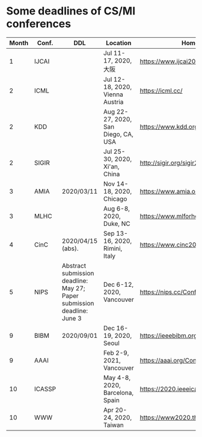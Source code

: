 # Some deadlines of CS/MI conferences 

| Month | Conf.  | DDL       | Location              |   Homepage      |
|-------|--------|-----------|-----------------------|-----------------|
| 1  | IJCAI |                       | Jul 11-17, 2020, 大阪               | https://www.ijcai20.org                |
| 2  | ICML  |                       | Jul 12-18, 2020, Vienna Austria     | https://icml.cc/                       |
| 2  | KDD   |                       | Aug 22-27, 2020, San Diego, CA, USA | https://www.kdd.org/kdd2020/           |
| 2  | SIGIR |                       | Jul 25-30, 2020, Xi'an, China       | http://sigir.org/sigir2020/            |
| 3  | AMIA  | 2020/03/11            | Nov 14-18, 2020, Chicago            | https://www.amia.org/amia2020          |
| 3  | MLHC  |                       | Aug 6-8, 2020, Duke, NC             | https://www.mlforhc.org/               |
| 4  | CinC  | 2020/04/15 (abs).     | Sep 13-16, 2020, Rimini, Italy      | https://www.cinc2020.org/              |
| 5  | NIPS  | Abstract submission deadline: May 27; Paper submission deadline: June 3   | Dec 6-12, 2020, Vancouver           | https://nips.cc/Conferences/2020/Dates |
| 9  | BIBM  | 2020/09/01            | Dec 16-19, 2020, Seoul              | https://ieeebibm.org/BIBM2020/         |
| 9  | AAAI  |                       | Feb 2-9, 2021, Vancouver            | https://aaai.org/Conferences/AAAI-21/  |
| 10 | ICASSP|                       | May 4-8, 2020, Barcelona, Spain     | https://2020.ieeeicassp.org            |
| 10 | WWW   |                       | Apr 20-24, 2020, Taiwan             | https://www2020.thewebconf.org/        |
